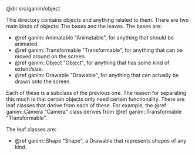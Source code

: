 @dir src/ganim/object

This directory contains objects and anything related to them.  There are two
main kinds of objects: The bases and the leaves.  The bases are:

 - @ref ganim::Animatable "Animatable", for anything that should be animated.
 - @ref ganim::Transformable "Transformable", for anything that can be moved
   around on the screen.
 - @ref ganim::Object "Object", for anything that has some kind of extent/size.
 - @ref ganim::Drawable "Drawable", for anything that can actually be drawn onto
   the screen.

Each of these is a subclass of the previous one.  The reason for separating this
much is that certain objects only need certain functionality.  There are leaf
classes that derive from each of these.  For example, the @ref ganim::Camera
"Camera" class derives from @ref ganim::Transformable "Transformable".

The leaf classes are:

 - @ref ganim::Shape "Shape", a Drawable that represents shapes of any kind.
